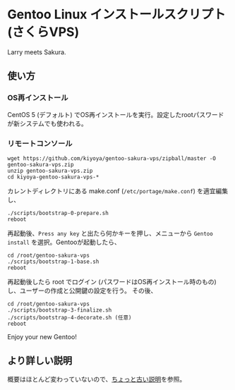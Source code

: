 # Gentoo Linux インストールスクリプト (さくらVPS)

Larry meets Sakura.

## 使い方

### OS再インストール

CentOS 5 (デフォルト) でOS再インストールを実行。設定したrootパスワードが新システムでも使われる。

### リモートコンソール

	wget https://github.com/kiyoya/gentoo-sakura-vps/zipball/master -O gentoo-sakura-vps.zip
	unzip gentoo-sakura-vps.zip
	cd kiyoya-gentoo-sakura-vps-*

カレントディレクトリにある make.conf (`/etc/portage/make.conf`) を適宜編集し、

	./scripts/bootstrap-0-prepare.sh
	reboot

再起動後、`Press any key` と出たら何かキーを押し、メニューから `Gentoo install` を選択。Gentooが起動したら、

	cd /root/gentoo-sakura-vps
	./scripts/bootstrap-1-base.sh
	reboot

再起動後したら root でログイン (パスワードはOS再インストール時のもの) し、ユーザーの作成と公開鍵の設定を行う。
その後、

	cd /root/gentoo-sakura-vps
	./scripts/bootstrap-3-finalize.sh
	./scripts/bootstrap-4-decorate.sh (任意)
	reboot

Enjoy your new Gentoo!

## より詳しい説明

概要はほとんど変わっていないので、<a href="http://blog.kiyoya.shi-ba.org/post/1203448287">ちょっと古い説明</a>を参照。
